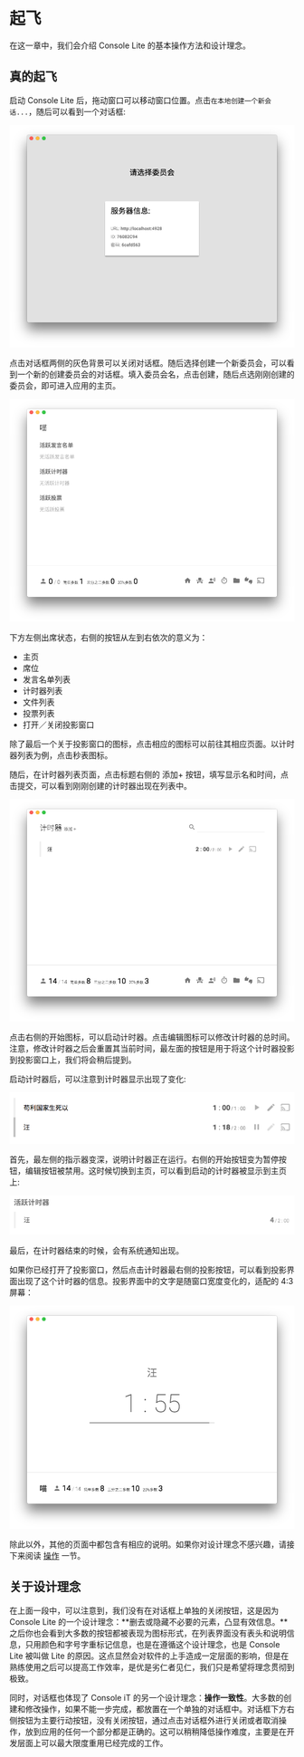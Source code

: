 # 起飞

在这一章中，我们会介绍 Console Lite 的基本操作方法和设计理念。

## 真的起飞

启动 Console Lite 后，拖动窗口可以移动窗口位置。点击`在本地创建一个新会话...`，随后可以看到一个对话框:

![服务器信息](./server-data.png)

点击对话框两侧的灰色背景可以关闭对话框。随后选择创建一个新委员会，可以看到一个新的创建委员会的对话框。填入委员会名，点击创建，随后点选刚刚创建的委员会，即可进入应用的主页。

![主页](./homepage.png)

下方左侧出席状态，右侧的按钮从左到右依次的意义为：
- 主页
- 席位
- 发言名单列表
- 计时器列表
- 文件列表
- 投票列表
- 打开／关闭投影窗口

除了最后一个关于投影窗口的图标，点击相应的图标可以前往其相应页面。以计时器列表为例，点击秒表图标。

随后，在计时器列表页面，点击标题右侧的 添加+ 按钮，填写显示名和时间，点击提交，可以看到刚刚创建的计时器出现在列表中。

![计时器页面](./timers.png)

点击右侧的开始图标，可以启动计时器。点击编辑图标可以修改计时器的总时间。注意，修改计时器之后会重置其当前时间，最左面的按钮是用于将这个计时器投影到投影窗口上，我们将会稍后提到。

启动计时器后，可以注意到计时器显示出现了变化:

![启动的计时器](./running-timers.png)

首先，最左侧的指示器变深，说明计时器正在运行。右侧的开始按钮变为暂停按钮，编辑按钮被禁用。这时候切换到主页，可以看到启动的计时器被显示到主页上:

![主页上的活跃计时器](./active-timers.png)

最后，在计时器结束的时候，会有系统通知出现。

如果你已经打开了投影窗口，然后点击计时器最右侧的投影按钮，可以看到投影界面出现了这个计时器的信息。投影界面中的文字是随窗口宽度变化的，适配的 4:3 屏幕：

![投影的计时器](./casted-timer.png)

除此以外，其他的页面中都包含有相应的说明。如果你对设计理念不感兴趣，请接下来阅读 [操作](./operation) 一节。

## 关于设计理念

在上面一段中，可以注意到，我们没有在对话框上单独的关闭按钮，这是因为 Console Lite 的一个设计理念：**删去或隐藏不必要的元素，凸显有效信息。**之后你也会看到大多数的按钮都被表现为图标形式，在列表界面没有表头和说明信息，只用颜色和字号字重标记信息，也是在遵循这个设计理念，也是 Console Lite 被叫做 Lite 的原因。这点显然会对软件的上手造成一定层面的影响，但是在熟练使用之后可以提高工作效率，是优是劣仁者见仁，我们只是希望将理念贯彻到极致。

同时，对话框也体现了 Console iT 的另一个设计理念：**操作一致性**。大多数的创建和修改操作，如果不能一步完成，都放置在一个单独的对话框中。对话框下方右侧按钮为主要行动按钮，没有关闭按钮，通过点击对话框外进行关闭或者取消操作，放到应用的任何一个部分都是正确的。这可以稍稍降低操作难度，主要是在开发层面上可以最大限度重用已经完成的工作。
